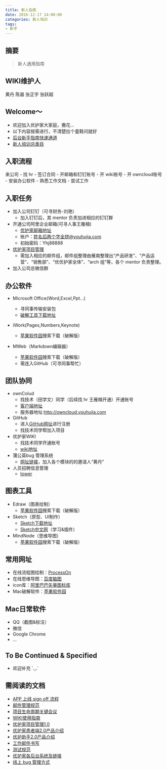 ```yaml
---
title: 新人指南
date: 2016-12-17 14:00:00
categories: 新人培训
tags:
- 新手
---
```


## 摘要
> 新人通用指南

<!--more-->
## WIKI维护人
黄丹    陈晨      张正宇   张跃超    

## Welcome～
- 欢迎加入优护家大家庭，撒花...
- 以下内容按需进行，不清楚拉个童鞋问就好
- [后台新手指南快速通道](http://wiki.office.test.youhujia.com/2016/11/28/hello-world/)
- [新人培训总类目](http://wiki.office.test.youhujia.com/categories/%E6%96%B0%E4%BA%BA%E5%9F%B9%E8%AE%AD/)

## 入职流程
来公司 - 找 hr - 签订合同 - 开邮箱和钉钉账号 - 开 wiki账号 - 开 owncloud账号 - 安装办公软件 - 熟悉工作文档 - 尝试工作


## 入职任务
- 加入公司钉钉（可寻财务-刘艳）
    - 加入钉钉后，其 mentor 负责加进相应的钉钉群
- 开通公司阿里企业邮箱(可寻人事王雁楠)
    - [优护家邮箱地址](https://mail.mxhichina.com/alimail/auth/login?custom_login_flag=1&reurl=%2Falimail%2F%23h%3DWyJmbV8yIixbIjIiLCIiLHsiZklkIjoiMiIsIm9mZnNldCI6MH0seyJsYWJlbCI6IumCruS7tiJ9XV0%3D)
    - 账户：姓名后两个字全拼@youhujia.com
    - 初始密码：Yhj88888
- [优护家项目管理](http://wiki.office.test.youhujia.com/2016/11/29/project-management/)
    - 需加入相应的邮件组，邮件组整理由雁南整理出“产品研发”、“产品运营”、“销售部”、“优优护家全体”、“arch 组”等，各个 mentor 负责整理。
- 加入公司总微信群

## 办公软件
- Microsoft Office(Word,Excel,Ppt...)
    - 寻同事传输安装包
    - [破解工具下载地址](https://zhidao.baidu.com/question/2078477085393481348.html)

- iWork(Pages,Numbers,Keynote)
    - [苹果软件园](http://www.maczapp.com/soft)搜索下载（破解版）

- MWeb（Markdown编辑器）
    - [苹果软件园](http://www.maczapp.com/soft)搜索下载（破解版）
    - 需连入GitHub（可寻同事帮忙）
    
 
## 团队协同
- ownColud
    - 找技术（田学文）同学（后续找 hr 王雁楠开通）开通账号
    - [客户端地址](https://owncloud.org/install/#install-clients)
    - 服务器地址:http://owncloud.youhujia.com
- GitHub
    - 进入[GitHub网址](https://github.com)进行注册
    - 找技术同学帮加入项目
- 优护家WIKI
    - 找技术同学开通账号
    - [wiki地址](http://wiki.office.test.youhujia.com/)
- 蒲公英bug 管理系统
    - [网址链接](https://bug.pgyer.com)，加入各个模块的的邀请人“黄丹”
- 人员招聘信息管理
    - [tower](https://tower.im/projects/58fd22702a214f389cbe30458570d52b/)
      
## 图表工具
- Edraw（图表绘制）
    - [苹果软件园](http://www.maczapp.com/soft)搜索下载（破解版）
- Sketch（原型、UI制作）
    - [Sketch下载地址](https://www.sketchapp.com)
    - [Sketch中文网](http://www.sketchcn.com)（学习&插件）
- MindNode（思维导图）
    - [苹果软件园](http://www.maczapp.com/soft)搜索下载（破解版）


## 常用网址

- 在线流程图绘制：[ProcessOn](http://www.processon.com)
- 在线思维导图：[百度脑图](http://naotu.baidu.com)
- icon库：[阿里巴巴矢量图标库](http://www.iconfont.cn/plus)
- Mac破解软件：[苹果软件园](http://www.maczapp.com/soft)

## Mac日常软件
- QQ（截图&标注）
- 微信
- Google Chrome
- ...

## To Be Continued & Specified 
- 欢迎补充 ´◡` 


## 需阅读的文档

- [APP 上线 sign off 流程](http://wiki.office.test.youhujia.com/2017/02/10/app_signoff_flow/)
- [邮件管理规范](http://wiki.office.test.youhujia.com/2017/02/27/Email_Routine_of_YHJ/)
- [项目生命周期关键会议](http://wiki.office.test.youhujia.com/2017/02/27/Meeting_Routine_of_YHJ/)
- [WIKI使用指南](http://wiki.office.test.youhujia.com/2016/11/30/wiki-how-to-use/)
- [优护家项目管理1.0](http://wiki.office.test.youhujia.com/2016/11/29/project-management/)
- [优护家患者端2.0产品介绍](http://wiki.office.test.youhujia.com/2017/04/15/patient_h5_2.0_intro/)
- [优护助手2.0产品介绍](http://wiki.office.test.youhujia.com/2017/03/22/2017-03-22/)
- [工作邮件书写](http://wiki.office.test.youhujia.com/2017/01/30/Skills%20of%20work%20email/)
- [测试规范](http://wiki.office.test.youhujia.com/2017/04/20/2017-03-03/)
- [优护家各后台系统及链接]()
- [线上 bug 管理方式]()

